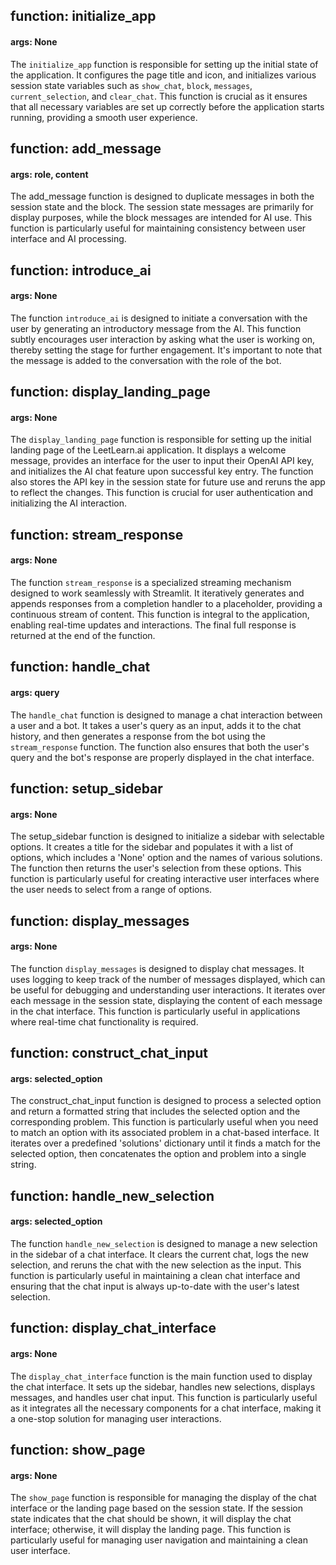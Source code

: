 ## function: initialize_app
#### args: None
The `initialize_app` function is responsible for setting up the initial state of the application. It configures the page title and icon, and initializes various session state variables such as `show_chat`, `block`, `messages`, `current_selection`, and `clear_chat`. This function is crucial as it ensures that all necessary variables are set up correctly before the application starts running, providing a smooth user experience.

## function: add_message
#### args: role, content
The add_message function is designed to duplicate messages in both the session state and the block. The session state messages are primarily for display purposes, while the block messages are intended for AI use. This function is particularly useful for maintaining consistency between user interface and AI processing.

## function: introduce_ai
#### args: None
The function `introduce_ai` is designed to initiate a conversation with the user by generating an introductory message from the AI. This function subtly encourages user interaction by asking what the user is working on, thereby setting the stage for further engagement. It's important to note that the message is added to the conversation with the role of the bot.

## function: display_landing_page
#### args: None
The `display_landing_page` function is responsible for setting up the initial landing page of the LeetLearn.ai application. It displays a welcome message, provides an interface for the user to input their OpenAI API key, and initializes the AI chat feature upon successful key entry. The function also stores the API key in the session state for future use and reruns the app to reflect the changes. This function is crucial for user authentication and initializing the AI interaction. <end>

## function: stream_response
#### args: None
The function `stream_response` is a specialized streaming mechanism designed to work seamlessly with Streamlit. It iteratively generates and appends responses from a completion handler to a placeholder, providing a continuous stream of content. This function is integral to the application, enabling real-time updates and interactions. The final full response is returned at the end of the function.

## function: handle_chat
#### args: query
The `handle_chat` function is designed to manage a chat interaction between a user and a bot. It takes a user's query as an input, adds it to the chat history, and then generates a response from the bot using the `stream_response` function. The function also ensures that both the user's query and the bot's response are properly displayed in the chat interface.

## function: setup_sidebar
#### args: None
The setup_sidebar function is designed to initialize a sidebar with selectable options. It creates a title for the sidebar and populates it with a list of options, which includes a 'None' option and the names of various solutions. The function then returns the user's selection from these options. This function is particularly useful for creating interactive user interfaces where the user needs to select from a range of options.

## function: display_messages
#### args: None
The function `display_messages` is designed to display chat messages. It uses logging to keep track of the number of messages displayed, which can be useful for debugging and understanding user interactions. It iterates over each message in the session state, displaying the content of each message in the chat interface. This function is particularly useful in applications where real-time chat functionality is required. <end>

## function: construct_chat_input
#### args: selected_option
The construct_chat_input function is designed to process a selected option and return a formatted string that includes the selected option and the corresponding problem. This function is particularly useful when you need to match an option with its associated problem in a chat-based interface. It iterates over a predefined 'solutions' dictionary until it finds a match for the selected option, then concatenates the option and problem into a single string.

## function: handle_new_selection
#### args: selected_option
The function `handle_new_selection` is designed to manage a new selection in the sidebar of a chat interface. It clears the current chat, logs the new selection, and reruns the chat with the new selection as the input. This function is particularly useful in maintaining a clean chat interface and ensuring that the chat input is always up-to-date with the user's latest selection.

## function: display_chat_interface
#### args: None
The `display_chat_interface` function is the main function used to display the chat interface. It sets up the sidebar, handles new selections, displays messages, and handles user chat input. This function is particularly useful as it integrates all the necessary components for a chat interface, making it a one-stop solution for managing user interactions.

## function: show_page
#### args: None
The `show_page` function is responsible for managing the display of the chat interface or the landing page based on the session state. If the session state indicates that the chat should be shown, it will display the chat interface; otherwise, it will display the landing page. This function is particularly useful for managing user navigation and maintaining a clean user interface.

